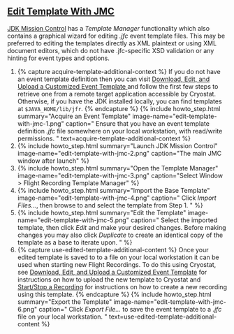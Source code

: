 ## [Edit Template With JMC](#edit-template-with-jmc)
[JDK Mission Control](https://github.com/openjdk/jmc) has a *Template Manager*
functionality which also contains a graphical wizard for editing *.jfc* event
template files. This may be preferred to editing the templates directly as XML
plaintext or using XML document editors, which do not have .jfc-specific XSD
validation or any hinting for event types and options.

<ol>
  <li>
    {% capture acquire-template-additional-context %}
      If you do not have an event template definition then you can visit
      <a href="{{ page.url }}#download-edit-and-upload-a-customized-event-template">
        Download, Edit, and Upload a Customized Event Template
      </a>
      and follow the first few steps to retrieve one from a remote target
      application accessible by Cryostat. Otherwise, if you have the JDK
      installed locally, you can find templates at
      <code>$JAVA_HOME/lib/jfr</code>.
    {% endcapture %}
    {% include howto_step.html
      summary="Acquire an Event Template"
      image-name="edit-template-with-jmc-1.png"
      caption="
        Ensure that you have an event template definition <i>.jfc</i> file
        somewhere on your local workstation, with read/write permissions.
      "
      text=acquire-template-additional-context
    %}
  </li>
  <li>
    {% include howto_step.html
      summary="Launch JDK Mission Control"
      image-name="edit-template-with-jmc-2.png"
      caption="The main JMC window after launch"
    %}
  </li>
  <li>
    {% include howto_step.html
      summary="Open the Template Manager"
      image-name="edit-template-with-jmc-3.png"
      caption="Select Window > Flight Recording Template Manager"
    %}
  </li>
  <li>
    {% include howto_step.html
      summary="Import the Base Template"
      image-name="edit-template-with-jmc-4.png"
      caption="
        Click <i>Import Files...</i>, then browse to and select the
        template from Step 1.
      "
    %}
  </li>
  <li>
    {% include howto_step.html
      summary="Edit the Template"
      image-name="edit-template-with-jmc-5.png"
      caption="
        Select the imported template, then click <i>Edit</i> and make your
        desired changes. Before making changes you may also click
        <i>Duplicate</i> to create an identical copy of the template as a base
        to iterate upon.
      "
    %}
  </li>
  <li>
    {% capture use-edited-template-additional-content %}
      Once your edited template is saved to to a file on your local workstation
      it can be used when starting new Flight Recordings. To do this using
      Cryostat, see
      <a href="{{ page.url }}#download-edit-and-upload-a-customized-event-template">Download, Edit, and Upload a Customized Event Template</a>
      for instructions on how to upload the new template to Cryostat and 
      <a href="{{ page.url }}#startstop-a-recording">Start/Stop a Recording</a>
      for instructions on how to create a new recording using this template.
    {% endcapture %}
    {% include howto_step.html
      summary="Export the Template"
      image-name="edit-template-with-jmc-6.png"
      caption="
        Click <i>Export File...</i> to save the event template to a <i>.jfc</i>
        file on your local workstation.
      "
      text=use-edited-template-additional-content
    %}
  </li>
</ol>

